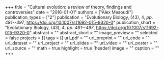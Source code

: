 +++
title = "Cultural evolution: a review of theory, findings and controversies"
date = "2016-01-01"
authors = ["Alex Mesoudi"]
publication_types = ["2"]
publication = "Evolutionary Biology, (43), 4, _pp. 481--497_, https://doi.org/10.1007/s11692-015-9320-0"
publication_short = "Evolutionary Biology, (43), 4, _pp. 481--497_, https://doi.org/10.1007/s11692-015-9320-0"
abstract = ""
abstract_short = ""
image_preview = ""
selected = false
projects = []
tags = []
url_pdf = ""
url_preprint = ""
url_code = ""
url_dataset = ""
url_project = ""
url_slides = ""
url_video = ""
url_poster = ""
url_source = ""
math = true
highlight = true
[header]
image = ""
caption = ""
+++
